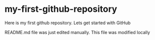 # my-first-github-repository
Here is my first github repository. Lets get started with GitHub

README.md file was just edited manually. This file was modified locally
